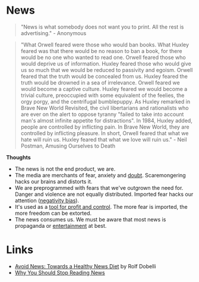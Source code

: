 # News

> "News is what somebody does not want you to print. All the rest is advertising." - Anonymous

> "What Orwell feared were those who would ban books. What Huxley feared was that there would be no reason to ban a book, for there would be no one who wanted to read one. Orwell feared those who would deprive us of information. Huxley feared those who would give us so much that we would be reduced to passivity and egoism. Orwell feared that the truth would be concealed from us. Huxley feared the truth would be drowned in a sea of irrelevance. Orwell feared we would become a captive culture. Huxley feared we would become a trivial culture, preoccupied with some equivalent of the feelies, the orgy porgy, and the centrifugal bumblepuppy. As Huxley remarked in Brave New World Revisited, the civil libertarians and rationalists who are ever on the alert to oppose tyranny "failed to take into account man's almost infinite appetite for distractions". In 1984, Huxley added, people are controlled by inflicting pain. In Brave New World, they are controlled by inflicting pleasure. In short, Orwell feared that what we hate will ruin us. Huxley feared that what we love will ruin us." - Neil Postman, Amusing Ourselves to Death

**Thoughts**
  * The news is not the end product, we are.
  * The media are merchants of fear, anxiety and [doubt](https://en.wikipedia.org/wiki/Merchants_of_Doubt). Scaremongering hacks our brains and distorts it. 
  * We are preprogrammed with fears that we've outgrown the need for. Danger and violence are not equally distributed. Imported fear hacks our attention ([negativity bias](https://en.wikipedia.org/wiki/Negativity_bias)). 
  * It's used as a [tool for profit and control](https://en.wikipedia.org/wiki/Manufacturing_Consent). The more fear is imported, the more freedom can be extorted.
  * The news consumes us. We must be aware that most news is propaganda or [entertainment](https://en.wikipedia.org/wiki/Amusing_Ourselves_to_Death) at best.

# Links
* [Avoid News: Towards a Healthy News Diet](https://www.gwern.net/docs/culture/2010-dobelli.pdf) by Rolf Dobelli
* [Why You Should Stop Reading News](https://fs.blog/2013/12/stop-reading-news/)
